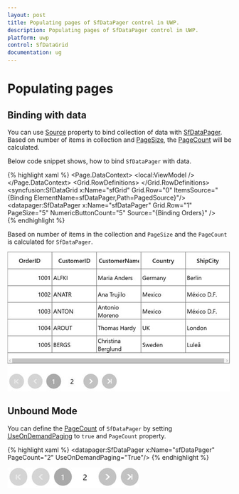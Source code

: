 ```yaml
---
layout: post
title: Populating pages of SfDataPager control in UWP.
description: Populating pages of SfDataPager control in UWP.
platform: uwp
control: SfDataGrid
documentation: ug
---
```


# Populating pages

## Binding with data

You can use [Source](https://help.syncfusion.com/cr/cref_files/uwp/sfdatagrid/frlrfSyncfusionUIXamlControlsDataPagerSfDataPagerClassSourceTopic.html#) property to bind collection of data with [SfDataPager](https://help.syncfusion.com/cr/cref_files/uwp/sfdatagrid/frlrfSyncfusionUIXamlControlsDataPagerSfDataPagerClassTopic.html#). Based on number of items in collection and [PageSize](https://help.syncfusion.com/cr/cref_files/uwp/sfdatagrid/frlrfSyncfusionUIXamlControlsDataPagerSfDataPagerClassPageSizeTopic.html#), the [PageCount](https://help.syncfusion.com/cr/cref_files/uwp/sfdatagrid/frlrfSyncfusionUIXamlControlsDataPagerSfDataPagerClassPageCountTopic.html#) will be calculated. 

Below code snippet shows, how to bind `SfDataPager` with data. 

{% highlight xaml %}
<Page>
    <Page.DataContext>
        <local:ViewModel />
    </Page.DataContext>
    <Grid>
        <Grid.RowDefinitions>
            <RowDefinition Height="300"/>
            <RowDefinition Height="*"/>
        </Grid.RowDefinitions>
        <syncfusion:SfDataGrid x:Name="sfGrid"
                                Grid.Row="0" 
                                ItemsSource="{Binding
                                ElementName=sfDataPager,Path=PagedSource}"/>
                                <datapager:SfDataPager x:Name="sfDataPager" 
                                                        Grid.Row="1" 
                                                        PageSize="5" 
                                                        NumericButtonCount="5"
                                                        Source="{Binding Orders}" />    
    </Grid>
</Page>
{% endhighlight %}

Based on number of items in the collection and `PageSize` and the `PageCount` is calculated for `SfDataPager`.

![](Populating-Pages_images/Populating-Pages_img1.jpeg)

## Unbound Mode

You can define the [PageCount](https://help.syncfusion.com/cr/cref_files/uwp/sfdatagrid/frlrfSyncfusionUIXamlControlsDataPagerSfDataPagerClassPageCountTopic.html#) of `SfDataPager` by setting [UseOnDemandPaging](https://help.syncfusion.com/cr/cref_files/uwp/sfdatagrid/frlrfSyncfusionUIXamlControlsDataPagerSfDataPagerClassUseOnDemandPagingPropertyTopic.html#) to `true` and `PageCount` property.

{% highlight xaml %}
<datapager:SfDataPager x:Name="sfDataPager" 
                         PageCount="2"
                         UseOnDemandPaging="True"/>
{% endhighlight %}

![](Populating-Pages_images/Populating-Pages_img2.jpeg)